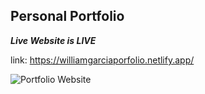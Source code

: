 ## Personal Portfolio

***Live Website is LIVE***

link: https://williamgarciaporfolio.netlify.app/ 

![Portfolio Website](https://i.ibb.co/WgPMpts/image.png)
